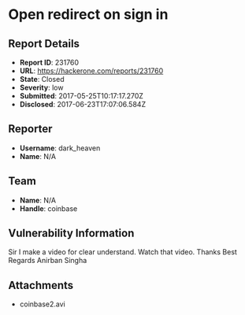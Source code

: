 # Open redirect on sign in 

## Report Details
- **Report ID**: 231760
- **URL**: https://hackerone.com/reports/231760
- **State**: Closed
- **Severity**: low
- **Submitted**: 2017-05-25T10:17:17.270Z
- **Disclosed**: 2017-06-23T17:07:06.584Z

## Reporter
- **Username**: dark_heaven
- **Name**: N/A

## Team
- **Name**: N/A
- **Handle**: coinbase

## Vulnerability Information
Sir I make a video for clear understand. Watch that video. 
Thanks 
Best Regards
Anirban Singha


## Attachments
- coinbase2.avi
